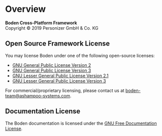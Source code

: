 # Overview

**Boden Cross-Platform Framework**  
Copyright &copy; 2019 Personizer GmbH & Co. KG

## Open Source Framework License

You may license Boden under one of the following open-source licenses:

* [GNU General Public License Version 2](gpl-2.md)
* [GNU General Public License Version 3](gpl-3.md)
* [GNU Lesser General Public License Version 2.1](lgpl-2.1.md)
* [GNU Lesser General Public License Version 3](lgpl-3.md)

For commercial/proprietary licensing, please contact us at [boden-team@ashampoo-systems.com](mailto:boden-team@ashampoo-systems.com).

## Documentation License

The Boden documentation is licensed under the [GNU Free Documentation License](fdl-1.3.md).